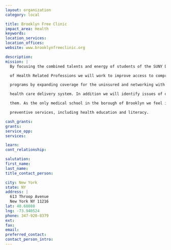 ```yaml
---
layout: organization
category: local

title: Brooklyn Free Clinic
impact_area: Health
keywords: 
location_services: 
location_offices: 
website: www.brooklynfreeclinic.org

description: 
mission: |
  By focusing the combined talents and energy of students of the SUNY Downstate College of Medicine and of the College

  of Health Related Professions we will work to improve access to comprehensive health services for those in greatest need.  The Brooklyn Free Clinic will strive to augment existing health

  programs by expanding coverage for the uninsured and networking with other institutions to achieve a more effective

  health care delivery system. In addition we will identify issues of direct concern to our target population and work to address

  them. As the only medical school in the borough of Brooklyn we feel it is our duty to reach out to our neighbors and help ensure equitable and just distribution of vital health and

  preventive services, including health education and literacy.

cash_grants: 
grants: 
service_opp: 
services: 

learn: 
cont_relationship: 

salutation: 
first_name: 
last_name: 
title_contact_person: 

city: New York
state: NY
address: |
  613 Throop Avenue  
  New York NY 11216
lat: 40.68088
lng: -73.940524
phone: 347-920-8379
ext: 
fax: 
email: 
preferred_contact: 
contact_person_intro: 
---
```

